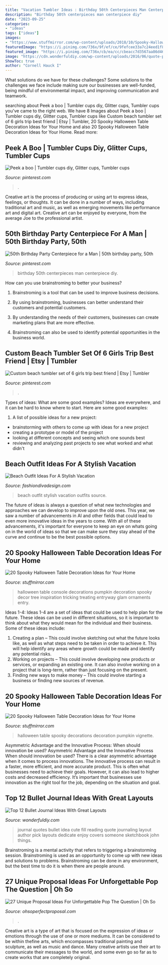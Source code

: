 ```yaml
---
title: "Vacation Tumbler Ideas : Birthday 50th Centerpieces Man Centerpiece Diy"
description: "Birthday 50th centerpieces man centerpiece diy"
date: "2023-09-25"
categories:
- "ideas"
tags: ["ideas"]
images:
- "https://www.stuffmirror.com/wp-content/uploads/2018/10/Spooky-Halloween-Table-Decorations19.jpg"
featuredImage: "https://i.pinimg.com/736x/9f/ef/ce/9fefcee33a7c24eed1f83355ad404d82.jpg"
featured_image: "https://i.pinimg.com/736x/cb/ea/cc/cbeacc7d3567aa86d468fe63ff37a71b.jpg"
image: "https://cdn.wonderfuldiy.com/wp-content/uploads/2016/06/quote-page-765x1024.jpg"
ShowToc: true
author: "Cornell Hauck I"
---
```



What solutions do we have for these challenges?
Some solutions to the challenges we face include making sure our businesses are well-funded, being mindful of environmental impact, and improving communication and teamwork.

	

		
searching about Peek a boo | Tumbler cups diy, Glitter cups, Tumbler cups you've came to the right web. We have 8 Images about Peek a boo | Tumbler cups diy, Glitter cups, Tumbler cups like Custom beach tumbler set of 6 girls trip best friend | Etsy | Tumbler, 20 Spooky Halloween Table Decoration Ideas for Your Home and also 20 Spooky Halloween Table Decoration Ideas for Your Home. Read more:
		
    
## Peek A Boo | Tumbler Cups Diy, Glitter Cups, Tumbler Cups

<img loading=lazy src="https://i.pinimg.com/736x/9f/ef/ce/9fefcee33a7c24eed1f83355ad404d82.jpg" onerror="this.onerror=null;this.src='https://tse1.mm.bing.net/th?id=OIP.serPGPFUe9uKAEWWcUeZSAHaLd&amp;pid=15.1';" alt="Peek a boo | Tumbler cups diy, Glitter cups, Tumbler cups">

_Source: pinterest.com_

>. 

	

Creative art is the process of producing or using art to express ideas, feelings, or thoughts. It can be done in a number of ways, including traditional art and music, as well as emerging movements like performance art and digital art. Creative art can be enjoyed by everyone, from the average Joe to the professional artist.

    
## 50th Birthday Party Centerpiece For A Man | 50th Birthday Party, 50th

<img loading=lazy src="https://i.pinimg.com/736x/22/5b/cd/225bcdb657d8b16b1d3a7a2429d81938--birthday-party-centerpieces-th-birthday-party.jpg" onerror="this.onerror=null;this.src='https://tse4.mm.bing.net/th?id=OIP.V_GVSOmtEe1nU9KvDcxfsQHaJ3&amp;pid=15.1';" alt="50th Birthday Party Centerpiece for a Man | 50th birthday party, 50th">

_Source: pinterest.com_

>birthday 50th centerpieces man centerpiece diy. 

	

How can you use brainstroming to better your business?
1. Brainstroming is a tool that can be used to improve business decisions.
2. By using brainstroming, businesses can better understand their customers and potential customers.

3. By understanding the needs of their customers, businesses can create marketing plans that are more effective.

4. Brainstroming can also be used to identify potential opportunities in the business world.

    
## Custom Beach Tumbler Set Of 6 Girls Trip Best Friend | Etsy | Tumbler

<img loading=lazy src="https://i.pinimg.com/736x/cb/ea/cc/cbeacc7d3567aa86d468fe63ff37a71b.jpg" onerror="this.onerror=null;this.src='https://tse3.mm.bing.net/th?id=OIP.sWWWYKzUn6-K_Lx9JJlkLwHaJ4&amp;pid=15.1';" alt="Custom beach tumbler set of 6 girls trip best friend | Etsy | Tumbler">

_Source: pinterest.com_

>. 

	

Types of ideas: What are some good examples?
Ideas are everywhere, and it can be hard to know where to start. Here are some good examples:
1. A list of possible ideas for a new project: 
- brainstorming with others to come up with ideas for a new project 
- creating a prototype or model of the project 
- looking at different concepts and seeing which one sounds best 
- reviewing and analyzing past projects to see what worked and what didn't 

    
## Beach Outfit Ideas For A Stylish Vacation

<img loading=lazy src="https://www.fashiondivadesign.com/wp-content/uploads/2018/07/beach-outfits-9-.jpg" onerror="this.onerror=null;this.src='https://tse3.mm.bing.net/th?id=OIP.u5EHzoRPkaURMYPfYHe0-AHaLG&amp;pid=15.1';" alt="Beach Outfit Ideas For A Stylish Vacation">

_Source: fashiondivadesign.com_

>beach outfit stylish vacation outfits source. 

	

The future of ideas is always a question of what new technologies and approaches we can develop to improve upon the old ones. This year, we saw a number of advancements in AI and other fields that could lead to even more innovative ideas in the years to come. With all of these advancements, it's important for everyone to keep an eye on whats going on in the world of ideas so that we can make sure they stay ahead of the curve and continue to be the best possible options.

    
## 20 Spooky Halloween Table Decoration Ideas For Your Home

<img loading=lazy src="https://www.stuffmirror.com/wp-content/uploads/2018/10/Spooky-Halloween-Table-Decorations10.jpg" onerror="this.onerror=null;this.src='https://tse3.mm.bing.net/th?id=OIP.Ph0LhKuhC6ioleSLRg22qQHaKI&amp;pid=15.1';" alt="20 Spooky Halloween Table Decoration Ideas for Your Home">

_Source: stuffmirror.com_

>halloween table console decorations pumpkin decoration spooky decor tree inspiration tricking treating entryway glam ornaments entry. 

	

Ideas 1-4:
Ideas 1-4 are a set of ideas that could be used to help plan for the future. These ideas can be used in different situations, so it is important to think about what they would mean for the individual and their business. Some of these ideas include:
1. Creating a plan – This could involve sketching out what the future looks like, as well as what steps need to be taken in order to achieve it. This will help identify any areas where growth could be made and identify any potential risks. 
2. Working on projects – This could involve developing new products or services, or expanding an existing one. It can also involve working on a project that is long-term, rather than just focusing on the present. 
3. Finding new ways to make money – This could involve starting a business or finding new sources of revenue.

    
## 20 Spooky Halloween Table Decoration Ideas For Your Home

<img loading=lazy src="https://www.stuffmirror.com/wp-content/uploads/2018/10/Spooky-Halloween-Table-Decorations19.jpg" onerror="this.onerror=null;this.src='https://tse2.mm.bing.net/th?id=OIP.65HKvqa3-vrMWZ3FHi6OoQHaHa&amp;pid=15.1';" alt="20 Spooky Halloween Table Decoration Ideas for Your Home">

_Source: stuffmirror.com_

>halloween table spooky decorations decoration pumpkin vignette. 

	

Asymmetric Advantage and the Innovative Process: When should innovation be used?
Asymmetric Advantage and the Innovative Process
When should innovation be used? There is a clear asymmetric advantage when it comes to process innovations. The innovative process can result in a faster, more efficient, and more accurate product. This is often what businesses need to achieve their goals. However, it can also lead to higher costs and decreased efficiency. It’s important that businesses use innovation as the right tool for the job, depending on the situation and goal.

    
## Top 12 Bullet Journal Ideas With Great Layouts

<img loading=lazy src="https://cdn.wonderfuldiy.com/wp-content/uploads/2016/06/quote-page-765x1024.jpg" onerror="this.onerror=null;this.src='https://tse2.mm.bing.net/th?id=OIP.e8D-kvjslp_nvuW19_fbkQHaJ6&amp;pid=15.1';" alt="Top 12 Bullet Journal Ideas With Great Layouts">

_Source: wonderfuldiy.com_

>journal quotes bullet idea cute fill reading quote journaling layout author pick layouts dedicate enjoy covers someone sketchbook john things. 

	

Brainstroming is a mental activity that refers to triggering a brainstorming session. Brainstroming is used as an opportunity to come up with new ideas and solutions to problems. Brainstroming can be done in any environment, but the best time to do it is when there are people around.

    
## 27 Unique Proposal Ideas For Unforgettable Pop The Question | Oh So

<img loading=lazy src="https://ohsoperfectproposal.com/wp-content/uploads/2017/12/unique-proposal-ideas-romantic-engagement-roses-couple-ishnchiips-fetured.jpg" onerror="this.onerror=null;this.src='https://tse1.mm.bing.net/th?id=OIP.0eGsqL32-tT0OFmDknQhSwHaE3&amp;pid=15.1';" alt="27 Unique Proposal Ideas For Unforgettable Pop The Question | Oh So">

_Source: ohsoperfectproposal.com_

>. 

	

Creative art is a type of art that is focused on the expression of ideas or emotions through the use of one or more mediums. It can be considered to be within thefine arts, which encompasses traditional painting and sculpture, as well as music and dance. Many creative artists use their art to communicate their messages to the world, and some even go so far as to create works that are completely original.

